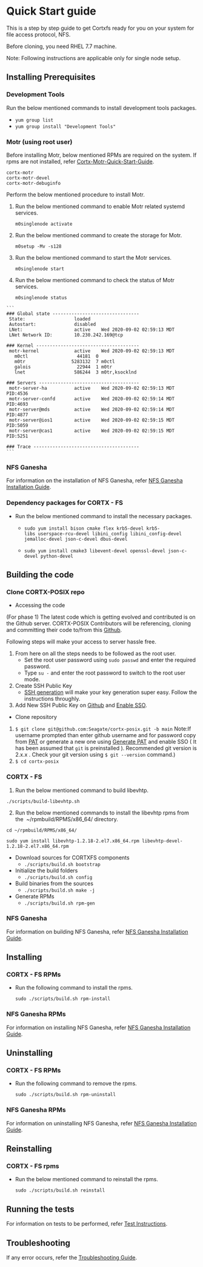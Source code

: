 # Quick Start guide

This is a step by step guide to get Cortxfs ready for you on your system for file access protocol, NFS.

Before cloning, you need RHEL 7.7 machine.

Note: Following instructions are applicable only for single node setup.

## Installing Prerequisites

  ### Development Tools
  
  Run the below mentioned commands to install development tools packages.

  * `yum group list`
  * `yum group install "Development Tools"`
  
  ### Motr (using root user)
  
  Before installing Motr, below mentioned RPMs are required on the system. If rpms are not installed, refer [Cortx-Motr-Quick-Start-Guide](https://github.com/Seagate/cortx-motr/blob/dev/doc/Quick-Start-Guide.rst).
  
  ```
  cortx-motr
  cortx-motr-devel
  cortx-motr-debuginfo
  ```
  
  Perform the below mentioned procedure to install Motr.
  
  1. Run the below mentioned command to enable Motr related systemd services.
  
     `m0singlenode activate`
    
  2. Run the below mentioned command to create the storage for Motr.
  
      `m0setup -Mv -s128`
    
  3. Run the below mentioned command to start the Motr services.
  
      `m0singlenode start`
    
  4. Run the below mentioned command to check the status of Motr services.
  
      `m0singlenode status`
      
      
	```
	### Global state --------------------------------
	 State:                  loaded
	 Autostart:              disabled
	 LNet:                   active    Wed 2020-09-02 02:59:13 MDT
	 LNet Network ID:        10.230.242.169@tcp

	### Kernel --------------------------------------
	 motr-kernel             active    Wed 2020-09-02 02:59:13 MDT
	   m0ctl                  44181  0
	   m0tr                 5283132  7 m0ctl
	   galois                 22944  1 m0tr
	   lnet                  586244  3 m0tr,ksocklnd

	### Servers -------------------------------------
	 motr-server-ha          active    Wed 2020-09-02 02:59:13 MDT    PID:4536
	 motr-server-confd       active    Wed 2020-09-02 02:59:14 MDT    PID:4693
	 motr-server@mds         active    Wed 2020-09-02 02:59:14 MDT    PID:4877
	 motr-server@ios1        active    Wed 2020-09-02 02:59:15 MDT    PID:5059
	 motr-server@cas1        active    Wed 2020-09-02 02:59:15 MDT    PID:5251

	### Trace ---------------------------------------
	```

  ### NFS Ganesha

  For information on the installation of NFS Ganesha, refer [NFS Ganesha Installation Guide](https://github.com/VenkyOS/cortx-posix/blob/dev/doc/NFS%20Ganesha%20Installation%20Guide.md).
  
  ### Dependency packages for CORTX - FS
  
  * Run the below mentioned command to install the necessary packages. 
  
    * `sudo yum install bison cmake flex krb5-devel krb5-libs userspace-rcu-devel libini_config libini_config-devel jemalloc-devel json-c-devel dbus-devel`
  
    * `sudo yum install cmake3 libevent-devel openssl-devel json-c-devel python-devel`
  
## Building the code
  ### Clone CORTX-POSIX repo
 
 * Accessing the code
  
  (For phase 1) The latest code which is getting evolved and contributed is on the Github server.
    CORTX-POSIX Contributors will be referencing, cloning and committing their code to/from this [Github](https://github.com/Seagate/cortx-posix).

  Following steps will make your access to server hassle free.
  
  1. From here on all the steps needs to be followed as the root user.
       * Set the root user password using `sudo passwd` and enter the required password.
       * Type `su -` and enter the root password to switch to the root user mode.
  2. Create SSH Public Key
       * [SSH generation](https://git-scm.com/book/en/v2/Git-on-the-Server-Generating-Your-SSH-Public-Key) will make your key generation super easy. Follow the instructions throughly.
  3. Add New SSH Public Key on [Github](https://github.com/settings/keys) and [Enable SSO](https://docs.github.com/en/github/authenticating-to-github/authorizing-an-ssh-key-for-use-with-saml-single-sign-on).
    
  * Clone repository
  
  1. `$ git clone git@github.com:Seagate/cortx-posix.git -b main`
    Note:If username prompted than enter github username and for password copy from [PAT](https://github.com/settings/tokens)
    or generate a new one using [Generate PAT](https://github.com/settings/tokens) and enable SSO ( It has been assumed that `git` is preinstalled ).
    Recommended git version is 2.x.x . Check your git version using `$ git --version` command.)
  2. `$ cd cortx-posix`	
    
  ### CORTX - FS
  
  1. Run the below mentioned command to build libevhtp.
  
    ./scripts/build-libevhtp.sh
    
  2. Run the below mentioned commands to install the libevhtp rpms from the  ~/rpmbuild/RPMS/x86_64/ directory.
    
    cd ~/rpmbuild/RPMS/x86_64/
    
    sudo yum install libevhtp-1.2.18-2.el7.x86_64.rpm libevhtp-devel-1.2.18-2.el7.x86_64.rpm
    
  * Download sources for CORTXFS components
    * `./scripts/build.sh bootstrap`
  * Initialize the build folders
    * `./scripts/build.sh config`
  * Build binaries from the sources
    * `./scripts/build.sh make -j`
  * Generate RPMs
    * `./scripts/build.sh rpm-gen`
  
  ### NFS Ganesha
  
   For information on building NFS Ganesha, refer [NFS Ganesha Installation Guide](https://github.com/VenkyOS/cortx-posix/blob/dev/doc/NFS%20Ganesha%20Installation%20Guide.md).
    
## Installing
  
  ### CORTX - FS RPMs
 
  * Run the following command to install the rpms.
  
    `sudo ./scripts/build.sh rpm-install`
  
  ### NFS Ganesha RPMs
  
  For information on installing NFS Ganesha, refer [NFS Ganesha Installation Guide](https://github.com/VenkyOS/cortx-posix/blob/dev/doc/NFS%20Ganesha%20Installation%20Guide.md).
  
## Uninstalling
  
  ### CORTX - FS RPMs
  
  * Run the following command to remove the rpms.
  
     `sudo ./scripts/build.sh rpm-uninstall`
  
  ### NFS Ganesha RPMs

  For information on uninstalling NFS Ganesha, refer [NFS Ganesha Installation Guide](https://github.com/VenkyOS/cortx-posix/blob/dev/doc/NFS%20Ganesha%20Installation%20Guide.md).
  
## Reinstalling
  
  ### CORTX - FS rpms
  
  * Run the below mentioned command to reinstall the rpms.
  
      `sudo ./scripts/build.sh reinstall`

## Running the tests

For information on tests to be performed, refer [Test Instructions](https://github.com/VenkyOS/cortx-posix/blob/dev/doc/Test%20Instructions.md).

## Troubleshooting

If any error occurs, refer the [Troubleshooting Guide](https://github.com/VenkyOS/cortx-posix/blob/dev/doc/Troubleshooting%20Guide.md).

